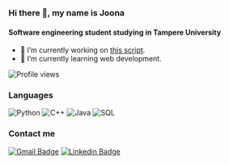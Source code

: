 ### Hi there 👋, my name is Joona
#### Software engineering student studying in Tampere University

- 🔭 I’m currently working on [this script](https://github.com/joonasyr/kulukorvausBot). 
- 🌱 I’m currently learning web development. 


![Profile views](https://gpvc.arturio.dev/joonasyr) 

### Languages

![Python](https://img.shields.io/badge/-Python-000?&logo=Python)
![C++](https://img.shields.io/badge/-C++-000?&logo=c%2b%2b&logoColor=00599C)
![Java](https://img.shields.io/badge/-Java-000?&logo=Java&logoColor=007396)
![SQL](https://img.shields.io/badge/-SQL-000?&logo=MySQL)

### Contact me
[![Gmail Badge](https://img.shields.io/badge/-joona.syrjamaki@gmail.com-c14438?style=flat-square&logo=Gmail&logoColor=white&link=mailto:ing.miller.vega@gmail.com)](mailto:joona.syrjamaki@gmail.com)
[![Linkedin Badge](https://img.shields.io/badge/-joonasyr-blue?style=flat-square&logo=Linkedin&logoColor=white&link=https://www.linkedin.com/in/joona-syrj%C3%A4m%C3%A4ki-47a213203/)](https://www.linkedin.com/in/joona-syrj%C3%A4m%C3%A4ki-47a213203/)
 
